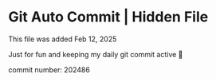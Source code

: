 # Git Auto Commit | Hidden File

This file was added Feb 12, 2025

Just for fun and keeping my daily git commit active 🤪

commit number: 202486
